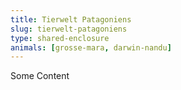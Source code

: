 ```yaml
---
title: Tierwelt Patagoniens
slug: tierwelt-patagoniens
type: shared-enclosure
animals: [grosse-mara, darwin-nandu]
---
```

Some Content
